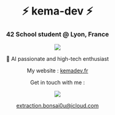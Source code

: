 <h1 align="center">⚡ kema-dev ⚡</h1>
<h3 align="center">42 School student @ Lyon, France</h3>

<p align="center"><a href="https://github.com/JaeSeoKim/badge42" target="_blank" rel="noopener noreferrer"><img src="https://badge42.herokuapp.com/api/stats/jjourdan?darkmode=true"></a></p>

<p align="center">👥 AI passionate and high-tech enthusiast</p>

<p align="center">My website : <a href="https://www.kemadev.fr" target="_blank" rel="noopener noreferrer">kemadev.fr</a></p>
<p align="center">Get in touch with me :</p>

<p align="center"><a href="https://www.linkedin.com/in/jeremy-jourdan-kemadev/" target="_blank" rel="noopener noreferrer"><img src="https://img.shields.io/badge/LinkedIn-0077B5?style=for-the-badge&logo=linkedin&logoColor=white"></a></p>

<p align="center"><a href="mailto:extraction.bonsai0u@icloud.com" target="_blank" rel="noopener noreferrer">extraction.bonsai0u@icloud.com</a></p>
